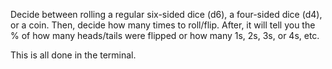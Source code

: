 Decide between rolling a regular six-sided dice (d6), a four-sided dice (d4), or a coin. Then, decide how many times to roll/flip. After, it will tell you the % of how many heads/tails were flipped or how many 1s, 2s, 3s, or 4s, etc.

This is all done in the terminal.
